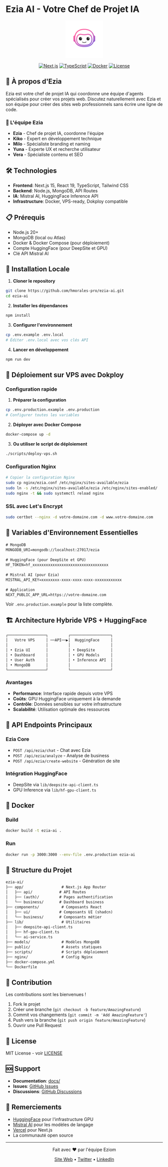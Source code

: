 # Ezia AI - Votre Chef de Projet IA

<div align="center">
  <img src="public/logo.png" alt="Ezia AI Logo" width="120"/>
  
  [![Next.js](https://img.shields.io/badge/Next.js-15.3-black)](https://nextjs.org/)
  [![TypeScript](https://img.shields.io/badge/TypeScript-5.0-blue)](https://www.typescriptlang.org/)
  [![Docker](https://img.shields.io/badge/Docker-Ready-2496ED)](https://www.docker.com/)
  [![License](https://img.shields.io/badge/License-MIT-green)](LICENSE)
</div>

## 🚀 À propos d'Ezia

Ezia est votre chef de projet IA qui coordonne une équipe d'agents spécialisés pour créer vos projets web. Discutez naturellement avec Ezia et son équipe pour créer des sites web professionnels sans écrire une ligne de code.

### 🤖 L'équipe Ezia

- **Ezia** - Chef de projet IA, coordonne l'équipe
- **Kiko** - Expert en développement technique
- **Milo** - Spécialiste branding et naming
- **Yuna** - Experte UX et recherche utilisateur
- **Vera** - Spécialiste contenu et SEO

## 🛠️ Technologies

- **Frontend**: Next.js 15, React 19, TypeScript, Tailwind CSS
- **Backend**: Node.js, MongoDB, API Routes
- **IA**: Mistral AI, HuggingFace Inference API
- **Infrastructure**: Docker, VPS-ready, Dokploy compatible

## 📋 Prérequis

- Node.js 20+
- MongoDB (local ou Atlas)
- Docker & Docker Compose (pour déploiement)
- Compte HuggingFace (pour DeepSite et GPU)
- Clé API Mistral AI

## 🔧 Installation Locale

1. **Cloner le repository**
```bash
git clone https://github.com/hmorales-pro/ezia-ai.git
cd ezia-ai
```

2. **Installer les dépendances**
```bash
npm install
```

3. **Configurer l'environnement**
```bash
cp .env.example .env.local
# Éditer .env.local avec vos clés API
```

4. **Lancer en développement**
```bash
npm run dev
```

## 🚀 Déploiement sur VPS avec Dokploy

### Configuration rapide

1. **Préparer la configuration**
```bash
cp .env.production.example .env.production
# Configurer toutes les variables
```

2. **Déployer avec Docker Compose**
```bash
docker-compose up -d
```

3. **Ou utiliser le script de déploiement**
```bash
./scripts/deploy-vps.sh
```

### Configuration Nginx

```bash
# Copier la configuration Nginx
sudo cp nginx/ezia.conf /etc/nginx/sites-available/ezia
sudo ln -s /etc/nginx/sites-available/ezia /etc/nginx/sites-enabled/
sudo nginx -t && sudo systemctl reload nginx
```

### SSL avec Let's Encrypt

```bash
sudo certbot --nginx -d votre-domaine.com -d www.votre-domaine.com
```

## 🔑 Variables d'Environnement Essentielles

```env
# MongoDB
MONGODB_URI=mongodb://localhost:27017/ezia

# HuggingFace (pour DeepSite et GPU)
HF_TOKEN=hf_xxxxxxxxxxxxxxxxxxxxxxxxxxxxxxxxxx

# Mistral AI (pour Ezia)
MISTRAL_API_KEY=xxxxxxxx-xxxx-xxxx-xxxx-xxxxxxxxxxxx

# Application
NEXT_PUBLIC_APP_URL=https://votre-domaine.com
```

Voir `.env.production.example` pour la liste complète.

## 🏗️ Architecture Hybride VPS + HuggingFace

```
┌─────────────────┐         ┌──────────────────┐
│   Votre VPS     │ ──API──▶│  HuggingFace     │
│                 │         │                  │
│ • Ezia UI       │         │ • DeepSite       │
│ • Dashboard     │         │ • GPU Models     │
│ • User Auth     │         │ • Inference API  │
│ • MongoDB       │         │                  │
└─────────────────┘         └──────────────────┘
```

### Avantages

- **Performance**: Interface rapide depuis votre VPS
- **Coûts**: GPU HuggingFace uniquement à la demande
- **Contrôle**: Données sensibles sur votre infrastructure
- **Scalabilité**: Utilisation optimale des ressources

## 📡 API Endpoints Principaux

### Ezia Core
- `POST /api/ezia/chat` - Chat avec Ezia
- `POST /api/ezia/analyze` - Analyse de business
- `POST /api/ezia/create-website` - Génération de site

### Intégration HuggingFace
- DeepSite via `lib/deepsite-api-client.ts`
- GPU Inference via `lib/hf-gpu-client.ts`

## 🐳 Docker

### Build
```bash
docker build -t ezia-ai .
```

### Run
```bash
docker run -p 3000:3000 --env-file .env.production ezia-ai
```

## 📂 Structure du Projet

```
ezia-ai/
├── app/                 # Next.js App Router
│   ├── api/            # API Routes
│   ├── (auth)/         # Pages authentification
│   └── business/       # Dashboard business
├── components/          # Composants React
│   ├── ui/             # Composants UI (shadcn)
│   └── business/       # Composants métier
├── lib/                 # Utilitaires
│   ├── deepsite-api-client.ts
│   ├── hf-gpu-client.ts
│   └── ai-service.ts
├── models/              # Modèles MongoDB
├── public/              # Assets statiques
├── scripts/             # Scripts déploiement
├── nginx/               # Config Nginx
├── docker-compose.yml
└── Dockerfile
```

## 🤝 Contribution

Les contributions sont les bienvenues ! 

1. Fork le projet
2. Créer une branche (`git checkout -b feature/AmazingFeature`)
3. Commit vos changements (`git commit -m 'Add AmazingFeature'`)
4. Push vers la branche (`git push origin feature/AmazingFeature`)
5. Ouvrir une Pull Request

## 📄 License

MIT License - voir [LICENSE](LICENSE)

## 🆘 Support

- **Documentation**: [docs/](docs/)
- **Issues**: [GitHub Issues](https://github.com/hmorales-pro/ezia-ai/issues)
- **Discussions**: [GitHub Discussions](https://github.com/hmorales-pro/ezia-ai/discussions)

## 🙏 Remerciements

- [HuggingFace](https://huggingface.co) pour l'infrastructure GPU
- [Mistral AI](https://mistral.ai) pour les modèles de langage
- [Vercel](https://vercel.com) pour Next.js
- La communauté open source

---

<div align="center">
  <p>Fait avec ❤️ par l'équipe Eziom</p>
  <p>
    <a href="https://ezia.ai">Site Web</a> •
    <a href="https://twitter.com/ezia_ai">Twitter</a> •
    <a href="https://linkedin.com/company/eziom">LinkedIn</a>
  </p>
</div>